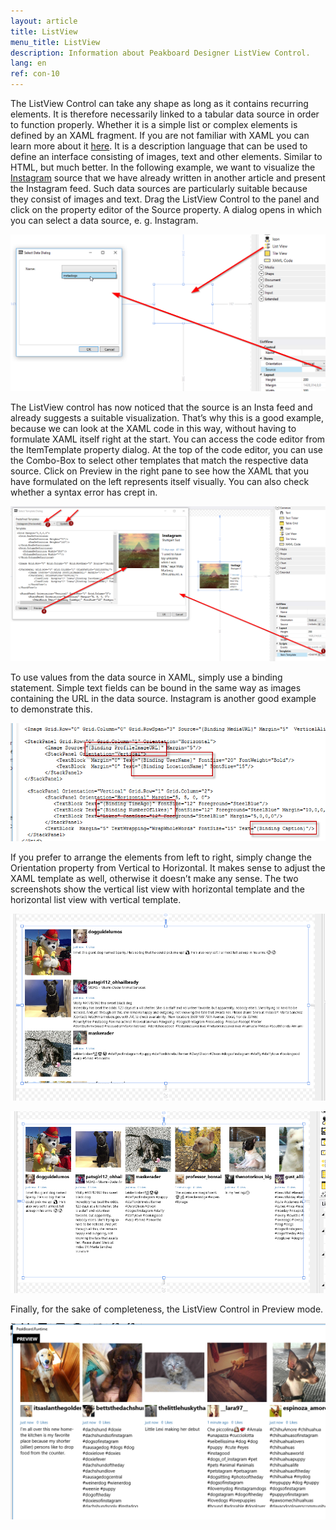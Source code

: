 ```yaml
---
layout: article
title: ListView
menu_title: ListView
description: Information about Peakboard Designer ListView Control.
lang: en
ref: con-10
---
```

The ListView Control can take any shape as long as it contains recurring elements. It is therefore necessarily linked to a tabular data source in order to function properly. Whether it is a simple list or complex elements is defined by an XAML fragment. If you are not familiar with XAML you can learn more about it [here](https://msdn.microsoft.com/en-us/library/cc295302.aspx). It is a description language that can be used to define an interface consisting of images, text and other elements. Similar to HTML, but much better.
In the following example, we want to visualize the [Instagram]() source that we have already written in another article and present the Instagram feed. Such data sources are particularly suitable because they consist of images and text.
Drag the ListView Control to the panel and click on the property editor of the Source property. A dialog opens in which you can select a data source, e. g. Instagram.

![image_1](/assets/images/Controls/ListView/controlslistview01.png)

The ListView control has now noticed that the source is an Insta feed and already suggests a suitable visualization. That’s why this is a good example, because we can look at the XAML code in this way, without having to formulate XAML itself right at the start. You can access the code editor from the ItemTemplate property dialog. At the top of the code editor, you can use the Combo-Box to select other templates that match the respective data source. Click on Preview in the right pane to see how the XAML that you have formulated on the left represents itself visually. You can also check whether a syntax error has crept in.

![image_1](/assets/images/Controls/ListView/controlslistview02.png)

To use values from the data source in XAML, simply use a binding statement. Simple text fields can be bound in the same way as images containing the URL in the data source. Instagram is another good example to demonstrate this.

![image_1](/assets/images/Controls/ListView/controlslistview03.png)

If you prefer to arrange the elements from left to right, simply change the Orientation property from Vertical to Horizontal. It makes sense to adjust the XAML template as well, otherwise it doesn’t make any sense. The two screenshots show the vertical list view with horizontal template and the horizontal list view with vertical template.

![image_1](/assets/images/Controls/ListView/controlslistview04.png)

![image_1](/assets/images/Controls/ListView/controlslistview05.png)

Finally, for the sake of completeness, the ListView Control in Preview mode.

![image_1](/assets/images/Controls/ListView/controlslistview06.png)
